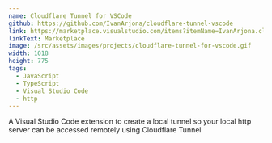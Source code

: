 ```yaml
---
name: Cloudflare Tunnel for VSCode
github: https://github.com/IvanArjona/cloudflare-tunnel-vscode
link: https://marketplace.visualstudio.com/items?itemName=IvanArjona.cloudflaretunnel
linkText: Marketplace
image: /src/assets/images/projects/cloudflare-tunnel-for-vscode.gif
width: 1018
height: 775
tags:
  - JavaScript
  - TypeScript
  - Visual Studio Code
  - http
---
```


A Visual Studio Code extension to create a local tunnel so your local http server can be accessed remotely using Cloudflare Tunnel
